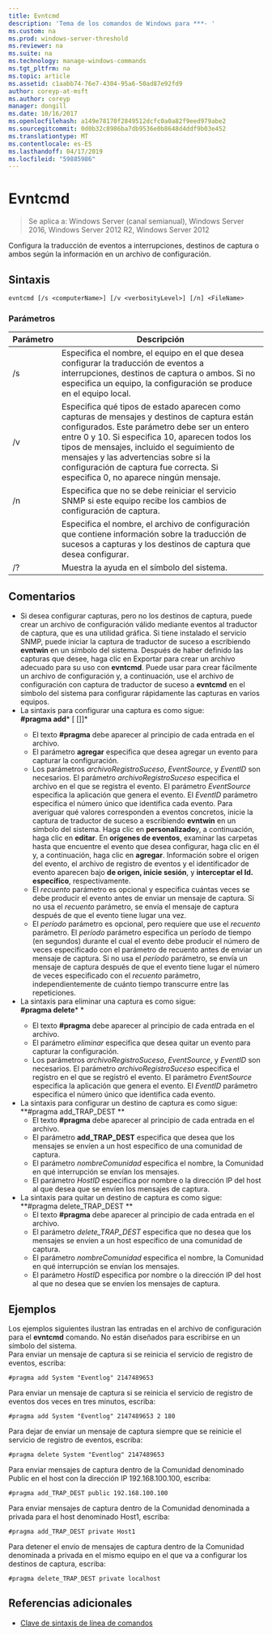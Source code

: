 ```yaml
---
title: Evntcmd
description: 'Tema de los comandos de Windows para ***- '
ms.custom: na
ms.prod: windows-server-threshold
ms.reviewer: na
ms.suite: na
ms.technology: manage-windows-commands
ms.tgt_pltfrm: na
ms.topic: article
ms.assetid: c1aabb74-76e7-4304-95a6-50ad87e92fd9
author: coreyp-at-msft
ms.author: coreyp
manager: dongill
ms.date: 10/16/2017
ms.openlocfilehash: a149e78170f2849512dcfc0a0a82f9eed979abe2
ms.sourcegitcommit: 0d0b32c8986ba7db9536e0b8648d4ddf9b03e452
ms.translationtype: MT
ms.contentlocale: es-ES
ms.lasthandoff: 04/17/2019
ms.locfileid: "59885986"
---
```

# <a name="evntcmd"></a>Evntcmd

>Se aplica a: Windows Server (canal semianual), Windows Server 2016, Windows Server 2012 R2, Windows Server 2012

Configura la traducción de eventos a interrupciones, destinos de captura o ambos según la información en un archivo de configuración.   
## <a name="syntax"></a>Sintaxis  
```  
evntcmd [/s <computerName>] [/v <verbosityLevel>] [/n] <FileName>  
```  
### <a name="parameters"></a>Parámetros  
|Parámetro|Descripción|  
|-------|--------|  
|/s <computerName>|Especifica el nombre, el equipo en el que desea configurar la traducción de eventos a interrupciones, destinos de captura o ambos. Si no especifica un equipo, la configuración se produce en el equipo local.|  
|/v <verbosityLevel>|Especifica qué tipos de estado aparecen como capturas de mensajes y destinos de captura están configurados. Este parámetro debe ser un entero entre 0 y 10. Si especifica 10, aparecen todos los tipos de mensajes, incluido el seguimiento de mensajes y las advertencias sobre si la configuración de captura fue correcta. Si especifica 0, no aparece ningún mensaje.|  
|/n|Especifica que no se debe reiniciar el servicio SNMP si este equipo recibe los cambios de configuración de captura.|  
|<FileName>|Especifica el nombre, el archivo de configuración que contiene información sobre la traducción de sucesos a capturas y los destinos de captura que desea configurar.|  
|/?|Muestra la ayuda en el símbolo del sistema.|  
## <a name="remarks"></a>Comentarios  
-   Si desea configurar capturas, pero no los destinos de captura, puede crear un archivo de configuración válido mediante eventos al traductor de captura, que es una utilidad gráfica. Si tiene instalado el servicio SNMP, puede iniciar la captura de traductor de suceso a escribiendo **evntwin** en un símbolo del sistema. Después de haber definido las capturas que desee, haga clic en Exportar para crear un archivo adecuado para su uso con **evntcmd**. Puede usar para crear fácilmente un archivo de configuración y, a continuación, use el archivo de configuración con captura de traductor de suceso a **evntcmd** en el símbolo del sistema para configurar rápidamente las capturas en varios equipos.  
-   La sintaxis para configurar una captura es como sigue:  
    **#pragma add***<EventLogFile> <EventSource> <EventID> [<Count> [<Period>]]*  
    -   El texto **#pragma** debe aparecer al principio de cada entrada en el archivo.  
    -   El parámetro **agregar** especifica que desea agregar un evento para capturar la configuración.  
    -   Los parámetros *archivoRegistroSuceso*, *EventSource*, y *EventID* son necesarios. El parámetro *archivoRegistroSuceso* especifica el archivo en el que se registra el evento. El parámetro *EventSource* especifica la aplicación que genera el evento. El *EventID* parámetro especifica el número único que identifica cada evento. Para averiguar qué valores corresponden a eventos concretos, inicie la captura de traductor de suceso a escribiendo **evntwin** en un símbolo del sistema. Haga clic en **personalizado**y, a continuación, haga clic en **editar**. En **orígenes de eventos**, examinar las carpetas hasta que encuentre el evento que desea configurar, haga clic en él y, a continuación, haga clic en **agregar**. Información sobre el origen del evento, el archivo de registro de eventos y el identificador de evento aparecen bajo **de origen, inicie sesión**, y **interceptar el Id. específico**, respectivamente.  
    -   El *recuento* parámetro es opcional y especifica cuántas veces se debe producir el evento antes de enviar un mensaje de captura. Si no usa el *recuento* parámetro, se envía el mensaje de captura después de que el evento tiene lugar una vez.  
    -   El *período* parámetro es opcional, pero requiere que use el *recuento* parámetro. El *período* parámetro especifica un período de tiempo (en segundos) durante el cual el evento debe producir el número de veces especificado con el parámetro de recuento antes de enviar un mensaje de captura. Si no usa el *período* parámetro, se envía un mensaje de captura después de que el evento tiene lugar el número de veces especificado con el *recuento* parámetro, independientemente de cuánto tiempo transcurre entre las repeticiones.  
-   La sintaxis para eliminar una captura es como sigue:  
    **#pragma delete***<EventLogFile> <EventSource> <EventID>*  
    -   El texto **#pragma** debe aparecer al principio de cada entrada en el archivo.  
    -   El parámetro *eliminar* especifica que desea quitar un evento para capturar la configuración.  
    -   Los parámetros *archivoRegistroSuceso*, *EventSource*, y *EventID* son necesarios. El parámetro *archivoRegistroSuceso* especifica el registro en el que se registró el evento. El parámetro *EventSource* especifica la aplicación que genera el evento. El *EventID* parámetro especifica el número único que identifica cada evento.  
-   La sintaxis para configurar un destino de captura es como sigue:  
    **#pragma add_TRAP_DEST ***<CommunityName> <HostID>*  
    -   El texto **#pragma** debe aparecer al principio de cada entrada en el archivo.  
    -   El parámetro **add_TRAP_DEST** especifica que desea que los mensajes se envíen a un host específico de una comunidad de captura.  
    -   El parámetro *nombreComunidad* especifica el nombre, la Comunidad en qué interrupción se envían los mensajes.  
    -   El parámetro *HostID* especifica por nombre o la dirección IP del host al que desea que se envíen los mensajes de captura.  
-   La sintaxis para quitar un destino de captura es como sigue:  
    **#pragma delete_TRAP_DEST ***<CommunityName> <HostID>*  
    -   El texto **#pragma** debe aparecer al principio de cada entrada en el archivo.  
    -   El parámetro *delete_TRAP_DEST* especifica que no desea que los mensajes se envíen a un host específico de una comunidad de captura.  
    -   El parámetro *nombreComunidad* especifica el nombre, la Comunidad en qué interrupción se envían los mensajes.  
    -   El parámetro *HostID* especifica por nombre o la dirección IP del host al que no desea que se envíen los mensajes de captura.  
## <a name="BKMK_Examples"></a>Ejemplos  
Los ejemplos siguientes ilustran las entradas en el archivo de configuración para el **evntcmd** comando. No están diseñados para escribirse en un símbolo del sistema.  
Para enviar un mensaje de captura si se reinicia el servicio de registro de eventos, escriba:  
```  
#pragma add System "Eventlog" 2147489653  
```  
Para enviar un mensaje de captura si se reinicia el servicio de registro de eventos dos veces en tres minutos, escriba:  
```  
#pragma add System "Eventlog" 2147489653 2 180  
```  
Para dejar de enviar un mensaje de captura siempre que se reinicie el servicio de registro de eventos, escriba:  
```  
#pragma delete System "Eventlog" 2147489653  
```  
Para enviar mensajes de captura dentro de la Comunidad denominado Public en el host con la dirección IP 192.168.100.100, escriba:  
```  
#pragma add_TRAP_DEST public 192.168.100.100  
```  
Para enviar mensajes de captura dentro de la Comunidad denominada a privada para el host denominado Host1, escriba:  
```  
#pragma add_TRAP_DEST private Host1  
```  
Para detener el envío de mensajes de captura dentro de la Comunidad denominada a privada en el mismo equipo en el que va a configurar los destinos de captura, escriba:  
```  
#pragma delete_TRAP_DEST private localhost  
```  
## <a name="additional-references"></a>Referencias adicionales  
-   [Clave de sintaxis de línea de comandos](command-line-syntax-key.md)  
